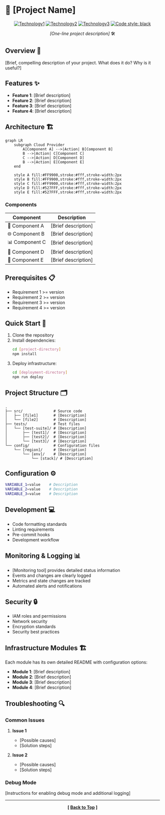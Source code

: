 # 🚀 [Project Name]

<div align="center">

[![Technology1](https://img.shields.io/badge/Technology1-COLOR.svg?style=for-the-badge&logo=technology1&logoColor=white)](https://technology1.com/)
[![Technology2](https://img.shields.io/badge/Technology2-COLOR.svg?style=for-the-badge&logo=technology2&logoColor=white)](https://technology2.com/)
[![Technology3](https://img.shields.io/badge/Technology3-COLOR.svg?style=for-the-badge&logo=technology3&logoColor=white)](https://technology3.com/)
[![Code style: black](https://img.shields.io/badge/code%20style-black-000000.svg?style=for-the-badge)](https://github.com/psf/black)

*[One-line project description]* 🛠️

</div>

## Overview 🎯

[Brief, compelling description of your project. What does it do? Why is it useful?]

## Features ✨

- **Feature 1**: [Brief description]
- **Feature 2**: [Brief description]
- **Feature 3**: [Brief description]
- **Feature 4**: [Brief description]

## Architecture 🏗️

```mermaid
graph LR
    subgraph Cloud Provider
        A[Component A] -->|Action| B[Component B]
        B -->|Action| C[Component C]
        C -->|Action| D[Component D]
        B -->|Action| E[Component E]
    end

    style A fill:#FF9900,stroke:#fff,stroke-width:2px
    style B fill:#FF9900,stroke:#fff,stroke-width:2px
    style C fill:#FF9900,stroke:#fff,stroke-width:2px
    style D fill:#527FFF,stroke:#fff,stroke-width:2px
    style E fill:#527FFF,stroke:#fff,stroke-width:2px
```

### Components

| Component | Description |
|-----------|-------------|
| 🔄 Component A | [Brief description] |
| 🌐 Component B | [Brief description] |
| 📊 Component C | [Brief description] |
| 💾 Component D | [Brief description] |
| 🔐 Component E | [Brief description] |

## Prerequisites 📋

- Requirement 1 >= version
- Requirement 2 >= version
- Requirement 3 >= version
- Requirement 4 >= version

## Quick Start 🚦

1. Clone the repository
2. Install dependencies:
   ```bash
   cd [project-directory]
   npm install
   ```
3. Deploy infrastructure:
   ```bash
   cd [deployment-directory]
   npm run deploy
   ```

## Project Structure 🗂️

```
.
├── src/              # Source code
│   ├── [file1]       # [Description]
│   └── [file2]       # [Description]
├── tests/            # Test files
│   └── [test-suite]/ # [Description]
│       ├── [test1]/  # [Description]
│       ├── [test2]/  # [Description]
│       └── [test3]/  # [Description]
└── config/           # Configuration files
    └── [region]/     # [Description]
        └── [env]/    # [Description]
            └── [stack]/ # [Description]
```

## Configuration ⚙️

```bash
VARIABLE_1=value    # Description
VARIABLE_2=value    # Description
VARIABLE_3=value    # Description
```

## Development 💻

- Code formatting standards
- Linting requirements
- Pre-commit hooks
- Development workflow

## Monitoring & Logging 📊

- [Monitoring tool] provides detailed status information
- Events and changes are clearly logged
- Metrics and state changes are tracked
- Automated alerts and notifications

## Security 🔒

- IAM roles and permissions
- Network security
- Encryption standards
- Security best practices

## Infrastructure Modules 🏗️

Each module has its own detailed README with configuration options:
- **Module 1**: [Brief description]
- **Module 2**: [Brief description]
- **Module 3**: [Brief description]
- **Module 4**: [Brief description]

## Troubleshooting 🔍

### Common Issues
1. **Issue 1**
   - [Possible causes]
   - [Solution steps]

2. **Issue 2**
   - [Possible causes]
   - [Solution steps]

### Debug Mode
[Instructions for enabling debug mode and additional logging]

---

<div align="center">

**[ [Back to Top](#-project-name) ]**

</div>
